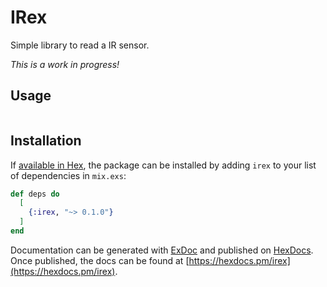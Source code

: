 # IRex

Simple library to read a IR sensor.

*This is a work in progress!*

## Usage

```elixir

```

## Installation

If [available in Hex](https://hex.pm/docs/publish), the package can be installed
by adding `irex` to your list of dependencies in `mix.exs`:

```elixir
def deps do
  [
    {:irex, "~> 0.1.0"}
  ]
end
```

Documentation can be generated with [ExDoc](https://github.com/elixir-lang/ex_doc)
and published on [HexDocs](https://hexdocs.pm). Once published, the docs can
be found at [https://hexdocs.pm/irex](https://hexdocs.pm/irex).

